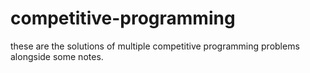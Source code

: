 # competitive-programming

these are the solutions of multiple competitive programming problems alongside some notes.

